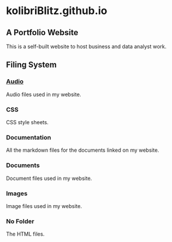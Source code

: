 # kolibriBlitz.github.io
## A Portfolio Website
This is a self-built website to host business and data analyst work.

## Filing System
### [Audio](https://github.com/kolibriBlitz/kolibriBlitz.github.io/main/Audio)
Audio files used in my website.
### CSS 
CSS style sheets.
### Documentation
All the markdown files for the documents linked on my website.
### Documents
Document files used in my website.
### Images
Image files used in my website.
### No Folder
The HTML files.
